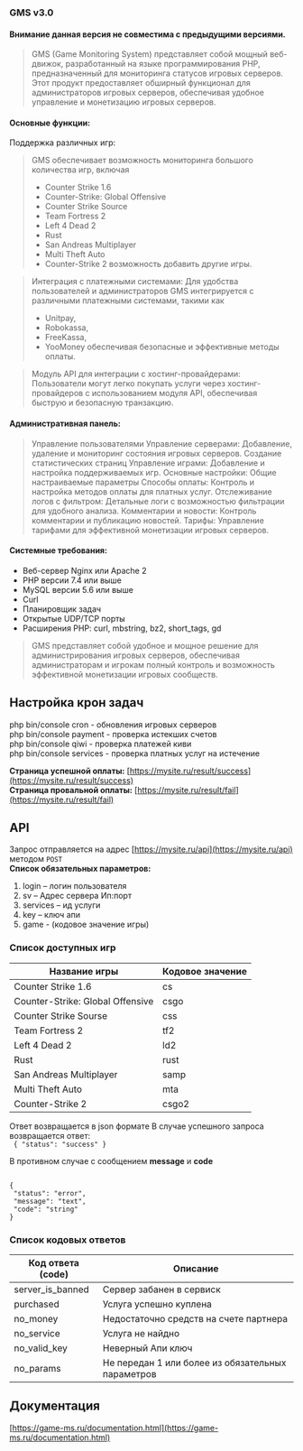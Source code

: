 ### GMS v3.0

#### Внимание данная версия не совместима с предыдущими версиями.


>GMS (Game Monitoring System) представляет собой мощный веб-движок, разработанный на языке программирования PHP, предназначенный для мониторинга статусов игровых серверов.
> Этот продукт предоставляет обширный функционал для администраторов игровых серверов, обеспечивая удобное управление и монетизацию игровых серверов.

#### Основные функции:

Поддержка различных игр: 
>GMS обеспечивает возможность мониторинга большого количества игр, включая 
>* Counter Strike 1.6
>* Counter-Strike: Global Offensive
>* Counter Strike Source
>* Team Fortress 2
>* Left 4 Dead 2
>* Rust
>* San Andreas Multiplayer
>* Multi Theft Auto
>* Counter-Strike 2 возможность добавить другие игры.

>Интеграция с платежными системами: 
Для удобства пользователей и администраторов GMS интегрируется с различными платежными системами, такими как
>* Unitpay,
>* Robokassa, 
>* FreeKassa,
>* YooMoney 
>обеспечивая безопасные и эффективные методы оплаты.

>Модуль API для интеграции с хостинг-провайдерами: 
Пользователи могут легко покупать услуги через хостинг-провайдеров с использованием модуля API, 
обеспечивая быструю и безопасную транзакцию.

#### Административная панель:

>Управление пользователями
Управление серверами: Добавление, удаление и мониторинг состояния игровых серверов.
Создание статистических страниц
Управление играми: Добавление и настройка поддерживаемых игр.
Основные настройки: Общие настраиваемые параметры
Способы оплаты: Контроль и настройка методов оплаты для платных услуг.
Отслеживание логов с фильтром: Детальные логи с возможностью фильтрации для удобного анализа.
Комментарии и новости: Контроль комментарии и публикацию новостей.
Тарифы: Управление тарифами для эффективной монетизации игровых серверов.


#### Системные требования:

* Веб-сервер Nginx или Apache 2
* PHP версии 7.4 или выше
* MySQL версии 5.6 или выше
* Curl
* Планировщик задач
* Открытые UDP/TCP порты
* Расширения PHP: curl, mbstring, bz2, short_tags, gd 
>GMS представляет собой удобное и мощное решение для администрирования игровых серверов, обеспечивая администраторам и игрокам полный контроль и возможность эффективной монетизации игровых сообществ.


## Настройка крон задач
php bin/console cron - обновления игровых серверов <br>
php bin/console payment - проверка истекших счетов<br>
php bin/console qiwi - проверка платежей киви<br>
php bin/console services - проверка платных услуг на истечение

**Страница успешной оплаты:** [https://mysite.ru/result/success](https://mysite.ru/result/success)  
**Страница провальной оплаты:** [https://mysite.ru/result/fail](https://mysite.ru/result/fail)


## API
Запрос отправляется на адрес [https://mysite.ru/api](https://mysite.ru/api) методом `POST`  
**Список обязательных параметров:**

1. login – логин пользователя
2. sv – Адрес сервера Ип:порт
3. services – ид услуги
4. key – ключ апи
5. game - (кодовое значение игры)


### Список доступных игр

| Название игры                    | Кодовое значение |
|----------------------------------|------------------|
| Counter Strike 1.6               | cs               |
| Counter-Strike: Global Offensive | csgo             |
| Counter Strike Sourse            | css              |
| Team Fortress 2                  | tf2              |
| Left 4 Dead 2                    | ld2              |
| Rust                             | rust             |
| San Andreas Multiplayer          | samp             |
| Multi Theft Auto                 | mta              |
| Counter-Strike 2                 | csgo2            |


Ответ возвращается в json формате
В случае успешного запроса возвращается ответ: <br/> 
<code>
{
"status": "success"
}
</code>


В противном случае с сообщением **message** и **code**

<code>
{
 "status": "error",
 "message": "text",
 "code": "string"
}
</code>

### Список кодовых ответов

| Код ответа (code) | Описание                                          |
|-------------------|---------------------------------------------------|
| server_is_banned  | Сервер забанен в сервиск                          |
| purchased         | Услуга успешно куплена                            |
| no_money          | Недостаточно средств на счете партнера            |
| no_service        | Услуга не найдно                                  |
| no_valid_key      | Неверный Апи ключ                                 |
| no_params         | Не передан 1 или более из обязательных параметров |


## Документация
[https://game-ms.ru/documentation.html](https://game-ms.ru/documentation.html)
	
